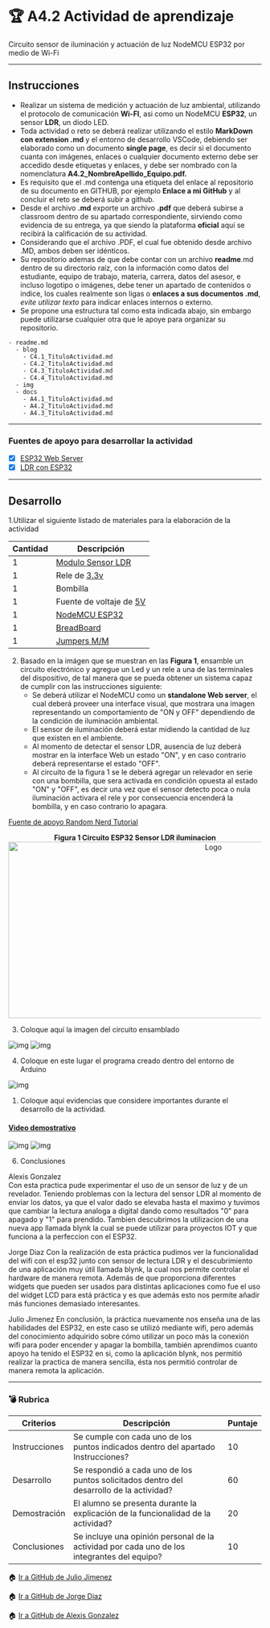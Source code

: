 # :trophy: A4.2 Actividad de aprendizaje

Circuito sensor de iluminación y actuación de luz NodeMCU ESP32 por medio de Wi-Fi
___

## Instrucciones

- Realizar un sistema de medición y actuación de luz ambiental, utilizando el protocolo de comunicación **Wi-FI**, asi como un NodeMCU **ESP32**, un sensor  **LDR**, un diodo LED.
- Toda actividad o reto se deberá realizar utilizando el estilo **MarkDown con extension .md** y el entorno de desarrollo VSCode, debiendo ser elaborado como un documento **single page**, es decir si el documento cuanta con imágenes, enlaces o cualquier documento externo debe ser accedido desde etiquetas y enlaces, y debe ser nombrado con la nomenclatura **A4.2_NombreApellido_Equipo.pdf.**
- Es requisito que el .md contenga una etiqueta del enlace al repositorio de su documento en GITHUB, por ejemplo **Enlace a mi GitHub** y al concluir el reto se deberá subir a github.
- Desde el archivo **.md** exporte un archivo **.pdf** que deberá subirse a classroom dentro de su apartado correspondiente, sirviendo como evidencia de su entrega, ya que siendo la plataforma **oficial** aquí se recibirá la calificación de su actividad.
- Considerando que el archivo .PDF, el cual fue obtenido desde archivo .MD, ambos deben ser idénticos.
- Su repositorio ademas de que debe contar con un archivo **readme**.md dentro de su directorio raíz, con la información como datos del estudiante, equipo de trabajo, materia, carrera, datos del asesor, e incluso logotipo o imágenes, debe tener un apartado de contenidos o indice, los cuales realmente son ligas o **enlaces a sus documentos .md**, _evite utilizar texto_ para indicar enlaces internos o externo.
- Se propone una estructura tal como esta indicada abajo, sin embargo puede utilizarse cualquier otra que le apoye para organizar su repositorio.
  
```
- readme.md
  - blog
    - C4.1_TituloActividad.md
    - C4.2_TituloActividad.md
    - C4.3_TituloActividad.md
    - C4.4_TituloActividad.md    
  - img
  - docs
    - A4.1_TituloActividad.md
    - A4.2_TituloActividad.md
    - A4.3_TituloActividad.md
```
___

### Fuentes de apoyo para desarrollar la actividad

   - [x] [ESP32 Web Server](https://randomnerdtutorials.com/esp32-web-server-arduino-ide/)
   - [x] [LDR con ESP32](https://www.youtube.com/watch?v=A3qcN2mzv0Q)
   
___

## Desarrollo

1.Utilizar el siguiente listado de materiales para la elaboración de la actividad

| Cantidad | Descripción    |
| -------- | -------------- |
| 1        | [Modulo Sensor LDR]([https://articulo.mercadolibre.com.mx/MLM-623282168-modulo-sensor-de-luz-ldr-_JM)             |
| 1 | Rele de [3.3v](https://hetpro-store.com/grove-relay-3.3-a-5v-v1.2/) |
| 1 | Bombilla  |
| 1        | Fuente de voltaje de [5V](https://www.neoteo.com/tutorial-fuente-de-alimentacion-de-5v/)                                                                                                                                |
| 1        | [NodeMCU ESP32](https://www.amazon.com.mx/ESP-32-ESP-32S-ESP-WROOM-32-ESP32-S-desarrollo/dp/B07TBFC75Z/ref=sr_1_2?__mk_es_MX=%C3%85M%C3%85%C5%BD%C3%95%C3%91&dchild=1&keywords=esp32&qid=1599003438&sr=8-2)                |
| 1        | [BreadBoard](https://www.amazon.com.mx/Deke-Home-Breadboard-distribuci%C3%B3n-electr%C3%B3nica/dp/B086C9HK7V/ref=sr_1_22?__mk_es_MX=%C3%85M%C3%85%C5%BD%C3%95%C3%91&dchild=1&keywords=breadboard&qid=1599003455&sr=8-22)   |
| 1        | [Jumpers M/M](https://www.amazon.com.mx/ELEGOO-Macho-Hembra-Macho-Macho-Hembra-Hembra-Protoboard/dp/B06ZXSQ5WG/ref=sr_1_1?__mk_es_MX=%C3%85M%C3%85%C5%BD%C3%95%C3%91&dchild=1&keywords=jumper+wires&qid=1599003519&sr=8-1) |


2. Basado en la imágen que se muestran en las **Figura 1**, ensamble un circuito electrónico y agregue un Led y un rele a una de las terminales del dispositivo, de tal manera que se pueda obtener un sistema capaz de cumplir con las instrucciones siguiente:
    - Se deberá utilizar el NodeMCU como un **standalone Web server**, el cual deberá proveer una interface visual, que mostrara una imagen representando un comportamiento de "ON y OFF" dependiendo de la condición de iluminación ambiental.
    - El sensor de iluminación deberá estar midiendo la cantidad de luz que existen en el ambiente.
    - Al momento de detectar el sensor LDR, ausencia de luz deberá mostrar en la interface Web un estado "ON", y en caso contrario deberá representarse el estado "OFF".
    - Al circuito de la figura 1 se le deberá agregar un relevador en serie con una bombilla, que sera activada en condición opuesta al estado "ON" y "OFF", es decir una vez que el sensor detecto poca o nula iluminación activara el rele y por consecuencia encenderá la bombilla, y en caso contrario lo apagara.

[Fuente de apoyo Random Nerd Tutorial](https://randomnerdtutorials.com/esp32-web-server-arduino-ide/)
    
<p align="center"> 
    <strong>Figura 1 Circuito ESP32 Sensor LDR iluminacion</strong>
    <img alt="Logo" src="../Imgs/C4.x_ESP32_Luz_LDR.jpg" width=800 height=350>
</p>

3. Coloque aquí la imagen del circuito ensamblado

![img](../Imgs/A4.2Placa1.jpg)
![img](../Imgs/A4.2Placa2.jpg)

4. Coloque en este lugar el programa creado dentro del entorno de Arduino

![img](../Imgs/A4.2Codigo.png)

1. Coloque aquí evidencias que considere importantes durante el desarrollo de la actividad.

#### [Video demostrativo](https://youtu.be/JMbbHuBxzbQ)
![img](../Imgs/A4.2_evidencia.png)
![img](../Imgs/A4.2_evidencia2.png)

6. Conclusiones

Alexis Gonzalez  
Con esta practica pude experimentar el uso de un sensor de luz y de un revelador. Teniendo problemas con la lectura del sensor LDR al momento de enviar los datos, ya que el valor dado se elevaba hasta el maximo y tuvimos que cambiar la lectura analoga a digital dando como resultados "0" para apagado y "1" para prendido. Tambien descubrimos la utilizacion de una nueva app llamada blynk la cual se puede utilizar para proyectos IOT y que funciona a la perfeccion con el ESP32.

Jorge Diaz
Con la realización de esta práctica pudimos ver la funcionalidad del wifi con el esp32 junto con sensor de lectura LDR y el descubrimiento de una aplicación muy útil llamada blynk, la cual nos permite controlar el hardware de manera remota. Además de que proporciona diferentes widgets que pueden ser usados para distintas aplicaciones como fue el uso del widget LCD para está práctica y es que además esto nos permite añadir más funciones demasiado interesantes.
 
Julio Jimenez
En conclusión, la práctica nuevamente nos enseña una de las habilidades del ESP32, en este caso se utilizó mediante wifi, pero además del conocimiento adquirido sobre cómo utilizar un poco más la conexión wifi para poder encender y apagar la bombilla, también aprendimos cuanto apoyo ha tenido el ESP32 en si, como la aplicación blynk, nos permitió realizar la practica de manera sencilla, ésta nos permitió controlar de manera remota la aplicación.

___

### :bomb: Rubrica

| Criterios     | Descripción                                                                                  | Puntaje |
| ------------- | -------------------------------------------------------------------------------------------- | ------- |
| Instrucciones | Se cumple con cada uno de los puntos indicados dentro del apartado Instrucciones?            | 10      |
| Desarrollo    | Se respondió a cada uno de los puntos solicitados dentro del desarrollo de la actividad?     | 60      |
| Demostración  | El alumno se presenta durante la explicación de la funcionalidad de la actividad?            | 20      |
| Conclusiones  | Se incluye una opinión personal de la actividad  por cada uno de los integrantes del equipo? | 10      |


:house: [Ir a GitHub de Julio Jimenez](https://github.com/JJimenez2117/SistemasProg/blob/master/README.md)
 
:house: [Ir a GitHub de Jorge Diaz](https://github.com/JDavidDiaz/Sistemas-Programables)
 
:house: [Ir a GitHub de Alexis Gonzalez](https://github.com/GlzAlexis/Sistemas_Programables)